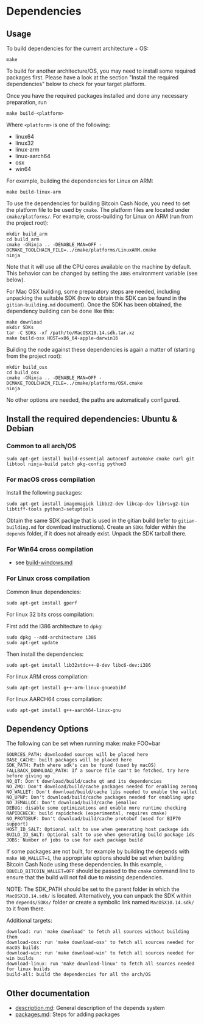 # Dependencies

## Usage

To build dependencies for the current architecture + OS:

    make

To build for another architecture/OS, you may need to install
some required packages first. Please have a look at the section
"Install the required dependencies" below to check for your
target platform.

Once you have the required packages installed and done
any necessary preparation, run

    make build-<platform>

Where `<platform>` is one of the following:

- linux64
- linux32
- linux-arm
- linux-aarch64
- osx
- win64

For example, building the dependencies for Linux on ARM:

    make build-linux-arm

To use the dependencies for building Bitcoin Cash Node, you need to set
the platform file to be used by `cmake`.
The platform files are located under `cmake/platforms/`.
For example, cross-building for Linux on ARM (run from the project root):

    mkdir build_arm
    cd build_arm
    cmake -GNinja .. -DENABLE_MAN=OFF -DCMAKE_TOOLCHAIN_FILE=../cmake/platforms/LinuxARM.cmake
    ninja

Note that it will use all the CPU cores available on the machine by default.
This behavior can be changed by setting the `JOBS` environment variable (see
below).

For Mac OSX building, some preparatory steps are needed, including unpacking
the suitable SDK (how to obtain this SDK can be found in the `gitian-building.md`
document). Once the SDK has been obtained, the dependency building can be
done like this:

    make download
    mkdir SDKs
    tar -C SDKs -xf /path/to/MacOSX10.14.sdk.tar.xz
    make build-osx HOST=x86_64-apple-darwin16

Building the node against these dependencies is again a matter of (starting
from the project root):

    mkdir build_osx
    cd build_osx
    cmake -GNinja .. -DENABLE_MAN=OFF -DCMAKE_TOOLCHAIN_FILE=../cmake/platforms/OSX.cmake
    ninja

No other options are needed, the paths are automatically configured.

## Install the required dependencies: Ubuntu & Debian

### Common to all arch/OS

    sudo apt-get install build-essential autoconf automake cmake curl git libtool ninja-build patch pkg-config python3

### For macOS cross compilation

Install the following packages:

    sudo apt-get install imagemagick libbz2-dev libcap-dev librsvg2-bin libtiff-tools python3-setuptools

Obtain the same SDK packge that is used in the gitian build (refer to `gitian-building.md` for download instructions).
Create an `SDKs` folder within the `depends` folder, if it does not already exist.
Unpack the SDK tarball there.

### For Win64 cross compilation

- see [build-windows.md](../doc/build-windows.md#cross-compilation-for-ubuntu-and-windows-subsystem-for-linux)

### For Linux cross compilation

Common linux dependencies:

    sudo apt-get install gperf

For linux 32 bits cross compilation:

First add the i386 architecture to `dpkg`:

    sudo dpkg --add-architecture i386
    sudo apt-get update

Then install the dependencies:

    sudo apt-get install lib32stdc++-8-dev libc6-dev:i386

For linux ARM cross compilation:

    sudo apt-get install g++-arm-linux-gnueabihf

For linux AARCH64 cross compilation:

    sudo apt-get install g++-aarch64-linux-gnu

## Dependency Options

The following can be set when running make: make FOO=bar

    SOURCES_PATH: downloaded sources will be placed here
    BASE_CACHE: built packages will be placed here
    SDK_PATH: Path where sdk's can be found (used by macOS)
    FALLBACK_DOWNLOAD_PATH: If a source file can't be fetched, try here before giving up
    NO_QT: Don't download/build/cache qt and its dependencies
    NO_ZMQ: Don't download/build/cache packages needed for enabling zeromq
    NO_WALLET: Don't download/build/cache libs needed to enable the wallet
    NO_UPNP: Don't download/build/cache packages needed for enabling upnp
    NO_JEMALLOC: Don't download/build/cache jemalloc
    DEBUG: disable some optimizations and enable more runtime checking
    RAPIDCHECK: build rapidcheck (experimental, requires cmake)
    NO_PROTOBUF: Don't download/build/cache protobuf (used for BIP70 support)
    HOST_ID_SALT: Optional salt to use when generating host package ids
    BUILD_ID_SALT: Optional salt to use when generating build package ids
    JOBS: Number of jobs to use for each package build

If some packages are not built, for example by building the depends with
`make NO_WALLET=1`, the appropriate options should be set when building Bitcoin
Cash Node using these dependencies.
In this example, `-DBUILD_BITCOIN_WALLET=OFF` should be passed to the `cmake`
command line to ensure that the build will not fail due to missing dependencies.

NOTE: The SDK_PATH should be set to the parent folder in which the
`MacOSX10.14.sdk/` is located. Alternatively, you can unpack the SDK within
the `depends/SDKs/` folder or create a symbolic link named `MacOSX10.14.sdk/`
to it from there.

Additional targets:

    download: run 'make download' to fetch all sources without building them
    download-osx: run 'make download-osx' to fetch all sources needed for macOS builds
    download-win: run 'make download-win' to fetch all sources needed for win builds
    download-linux: run 'make download-linux' to fetch all sources needed for linux builds
    build-all: build the dependencies for all the arch/OS

## Other documentation

- [description.md](description.md): General description of the depends system
- [packages.md](packages.md): Steps for adding packages
